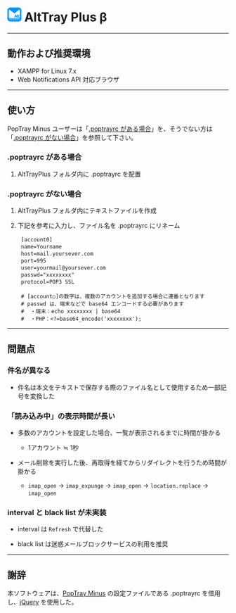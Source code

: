 # <img src="./icon.png" alt=alt> AltTray Plus β

---------------------------------------


## 動作および推奨環境

* XAMPP for Linux 7.x
* Web Notifications API 対応ブラウザ


---------------------------------------


## 使い方

PopTray Minus ユーザーは「[.poptrayrc がある場合](#poptrayrc-がある場合)」を、そうでない方は「[.poptrayrc がない場合](#poptrayrc-がない場合)」を参照して下さい。

### .poptrayrc がある場合

1. AltTrayPlus フォルダ内に .poptrayrc を配置

### .poptrayrc がない場合

1. AltTrayPlus フォルダ内にテキストファイルを作成
2. 下記を参考に入力し、ファイル名を .poptrayrc にリネーム

        [account0]
        name=Yourname
        host=mail.yoursever.com
        port=995
        user=yourmail@yoursever.com
        passwd="xxxxxxxx"
        protocol=POP3 SSL

        # [account○]の数字は、複数のアカウントを追加する場合に連番となります
        # passwd は、端末などで base64 エンコードする必要があります
        #  ・端末：echo xxxxxxxx | base64
        #  ・PHP：<?=base64_encode('xxxxxxxx');


---------------------------------------


## 問題点

### 件名が異なる

* 件名は本文をテキストで保存する際のファイル名として使用するため一部記号を変換した

### 「読み込み中」の表示時間が長い

* 多数のアカウントを設定した場合、一覧が表示されるまでに時間が掛かる
    * 1アカウント ≒ 1秒

* メール削除を実行した後、再取得を経てからリダイレクトを行うため時間が掛かる
    * `imap_open` → `imap_expunge` → `imap_open` → `location.replace` → `imap_open`

### interval と black list が未実装

* interval は `Refresh` で代替した

* black list は迷惑メールブロックサービスの利用を推奨


---------------------------------------


## 謝辞

本ソフトウェアは、[PopTray Minus](http://server-pro.com/poptrayminus/) の設定ファイルである .poptrayrc を借用し、[jQuery](http://jquery.com/) を使用した。
